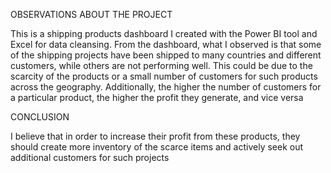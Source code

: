 OBSERVATIONS ABOUT THE PROJECT

This is a shipping products dashboard I created with the Power BI tool and Excel 
 for data cleansing. From the dashboard, what I observed is that some of the shipping projects 
 have been shipped to many countries and different customers, while others are not performing well. This could be due to the scarcity of the products or a small number of customers for such products across the geography. Additionally, 
the higher the number of customers for a particular product, the higher the profit they generate, and vice versa

CONCLUSION

I believe that in order to increase their profit from these products, 
  they should create more inventory of the scarce items and actively seek out 
  additional customers for such projects
